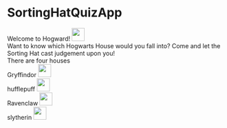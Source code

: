 # SortingHatQuizApp
Welcome to Hogward! <img src="http://i.imgur.com/zVuELlL.jpg" width="30" height="30"> <br />
Want to know which Hogwarts House would you fall into? Come and let the Sorting Hat cast judgement upon you! <br />
There are four houses <br />
Gryffindor <img src="http://i.imgur.com/txG4Tm6.jpg" width="30" height="30"> <br />
hufflepuff <img src="http://i.imgur.com/FEmiyMg.jpg" width="30" height="30"> <br />
Ravenclaw <img src="http://i.imgur.com/SRjExRv.jpg" width="30" height="30"> <br />
slytherin <img src="http://i.imgur.com/8sLXTMm.jpg" width="30" height="30"> <br />
